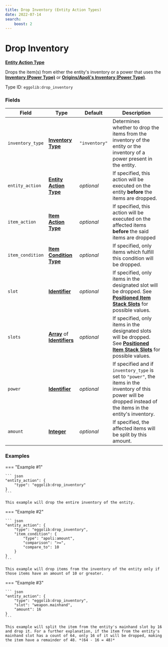 ```yaml
---
title: Drop Inventory (Entity Action Types)
date: 2022-07-14
search:
    boost: 2
---
```


#   Drop Inventory

**[Entity Action Type]**

Drops the item(s) from either the entity's inventory or a power that uses the **[Inventory (Power Type)]** or **[Origins/Apoli's Inventory (Power Type)]**.

Type ID: `eggolib:drop_inventory`


### Fields

Field | Type | Default | Description
------|------|---------|------------
`inventory_type` | **[Inventory Type]** | `"inventory"` | Determines whether to drop the items from the inventory of the entity or the inventory of a power present in the entity.
`entity_action` | **[Entity Action Type]** | *optional* | If specified, this action will be executed on the entity **before** the items are dropped.
`item_action` | **[Item Action Type]** | *optional* | If specified, this action will be executed on the affected items **before** the said items are dropped
`item_condition` | **[Item Condition Type]** | *optional* | If specified, only items which fulfill this condition will be dropped.
`slot` | **[Identifier]** | *optional* | If specified, only items in the designated slot will be dropped. See **[Positioned Item Stack Slots]** for possible values.
`slots` | **[Array]** of **[Identifiers]** | *optional* | If specified, only items in the designated slots will be dropped. See **[Positioned Item Stack Slots]** for possible values.
`power` | **[Identifier]** | *optional* | If specified and if `inventory_type` is set to `"power"`, the items in the inventory of this power will be dropped instead of the items in the entity's inventory.
`amount` | **[Integer]** | *optional* | If specified, the affected items will be split by this amount.


### Examples

=== "Example #1"

    ``` json
    "entity_action": {
        "type": "eggolib:drop_inventory"
    }
    ```

    This example will drop the entire inventory of the entity.


=== "Example #2"

    ``` json
    "entity_action": {
        "type": "eggolib:drop_inventory",
        "item_condition": {
            "type": "apoli:amount",
            "comparison": ">=",
            "compare_to": 10
        }
    }
    ```

    This example will drop items from the inventory of the entity only if those items have an amount of 10 or greater.


=== "Example #3"

    ``` json
    "entity_action": {
        "type": "eggolib:drop_inventory",
        "slot": "weapon.mainhand",
        "amount": 16
    }
    ```

    This example will split the item from the entity's mainhand slot by 16 and drop it. For a further explanation, if the item from the entity's mainhand slot has a count of 64, only 16 of it will be dropped, making the item have a remainder of 48. *(64 - 16 = 48)*



[Inventory (Power Type)]: ../power_types/inventory.md
[Origins/Apoli's Inventory (Power Type)]: https://origins.readthedocs.io/en/latest/types/power_types/inventory/
[Entity Action Type]: ../entity_action_types.md
[Inventory Type]: https://origins.readthedocs.io/en/latest/misc/extras/inventory_type
[Item Action Type]: https://origins.readthedocs.io/en/latest/types/item_action_types
[Item Condition Type]: ../item_condition_types.md
[Identifier]: https://origins.readthedocs.io/en/latest/types/data_types/identifier
[Identifiers]: https://origins.readthedocs.io/en/latest/types/data_types/identifier
[Array]: https://origins.readthedocs.io/en/latest/types/data_types/array
[Positioned Item Stack Slots]: https://origins.readthedocs.io/en/latest/misc/extras/positioned_item_stack_slots
[Item Stack]: https://origins.readthedocs.io/en/latest/types/data_types/item_stack
[Integer]: https://origins.readthedocs.io/en/latest/types/data_types/integer
